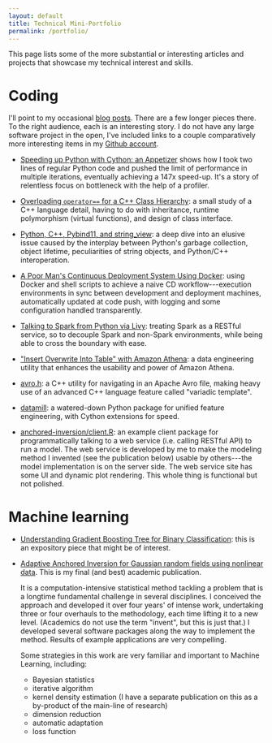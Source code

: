 ```yaml
---
layout: default
title: Technical Mini-Portfolio
permalink: /portfolio/
---
```


This page lists some of the more substantial or interesting articles and projects that showcase my technical interest and skills.

# Coding

I'll point to my occasional
<a href="{{ site.baseurl }}/blog">blog posts</a>.
There are a few longer pieces there.
To the right audience, each is an interesting story.
I do not have any large software project in the open,
I've included links to a couple comparatively more interesting items in my <a href="https://github.com/zpz">Github account</a>.

- <a href="{{ site.baseurl }}/speeding-up-python-with-cython-appetizer/">Speeding up Python with Cython: an Appetizer</a>
shows how I took two lines of regular Python code
and pushed the limit of performance in multiple iterations,
eventually achieving a 147x speed-up.
It's a story of relentless focus on bottleneck with the help of a profiler.

- <a href="{{ site.baseurl }}/overloading-equality-operator-in-cpp-class-hierarchy/">Overloading `operator==` for a C++ Class Hierarchy</a>:
a small study of a C++ language detail,
having to do with inheritance, runtime polymorphism (virtual functions), and design of class interface.

- <a href="{{ site.baseurl }}/python-cpp-pybind11-stringview/">Python, C++, Pybind11, and string_view</a>:
a deep dive into an elusive issue
caused by the interplay between Python's garbage collection, object lifetime,
peculiarities of string objects, and Python/C++ interoperation.

- <a href="{{ site.baseurl }}/poor-mans-CD-system-using-Docker/">A Poor Man's Continuous Deployment System Using Docker</a>:
using Docker and shell scripts to achieve a naive CD workflow---execution environments
in sync between development and deployment machines, automatically updated at code push,
with logging and some configuration handled transparently.

- <a href="{{ site.baseurl }}/talking-to-spark-from-python-via-livy/">Talking to Spark from Python via Livy</a>:
treating Spark as a RESTful service, so to decouple Spark and non-Spark environments,
while being able to cross the boundary with ease.

- <a href="{{ site.baseurl }}/athena-ctas/">"Insert Overwrite Into Table" with Amazon Athena</a>:
a data engineering utility that enhances the usability and power of Amazon Athena.

- <a href="https://github.com/zpz/utilities.cc/blob/master/include/zpz/avro.h">avro.h</a>:
a C++ utility for navigating in an Apache Avro file,
making heavy use of an advanced C++ language feature called "variadic template".

- <a href="https://github.com/zpz/datamill">datamill</a>:
a watered-down Python package for unified feature engineering, with Cython extensions for speed.

- <a href="https://github.com/anchored-inversion/client.R">anchored-inversion/client.R</a>:
an example client package for programmatically talking to a web service
(i.e. calling RESTful API) to run a model.
The web service is developed by me to make the modeling method I invented
(see the publication below) usable by others---the model implementation is on the server side.
The web service site has some UI and dynamic plot rendering.
This whole thing is functional but not polished.


# Machine learning

- <a href="{{ site.baseurl }}/gradient-boosting-tree-for-binary-classification/">Understanding Gradient Boosting Tree for Binary Classification</a>: this is an expository piece that might be of interest.

- <a href="https://arxiv.org/abs/1409.2221">Adaptive Anchored Inversion for Gaussian random fields using nonlinear data</a>.
This is my final (and best) academic publication.

  It is a computation-intensive statistical method tackling a problem
that is a longtime fundamental challenge in several disciplines.
I conceived the approach and developed it over four years' of intense work,
undertaking three or four overhauls to the methodology,
each time lifting it to a new level.
(Academics do not use the term "invent", but this is just that.)
I developed several software packages along the way to implement the method.
Results of example applications are very compelling.

  Some strategies in this work are very familiar and important to Machine Learning, including:

  - Bayesian statistics
  - iterative algorithm
  - kernel density estimation (I have a separate publication on this as a by-product of the main-line of research)
  - dimension reduction
  - automatic adaptation
  - loss function
